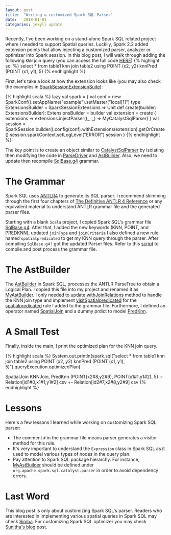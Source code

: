 ```yaml
---
layout: post
title:  "Writing a customized Spark SQL Parser"
date:   2018-01-01
categories: jekyll update
---
```


Recently, I've been working on a stand-alone Spark SQL related project where I needed to support Spatial queries. Luckily, Spark 2.2 added extension points that allow injecting a customized parser, analyzer or optimizer into Spark session. In this blog post, I will walk through adding the following `KNN` join query (you can access the full code [HERE][code])
{% highlight sql %}
select * from table1 knn join table2 using POINT (x2, y2) knnPred (POINT (x1, y1), 5)
{% endhighlight %}

First, let's take a look at how the extension looks like (you may also check the examples in [SparkSessionExtensionSuite][SparkSessionExtensionSuite]):

{% highlight scala %}
lazy val spark = {
  val conf = new SparkConf().setAppName("example").setMaster("local[1]")
  type ExtensionsBuilder = SparkSessionExtensions => Unit
  def create(builder: ExtensionsBuilder): ExtensionsBuilder = builder
  val extension = create { extensions =>
     extensions.injectParser((_, _) => MyCatalystSqlParser)
  }
  val session = SparkSession.builder().config(conf).withExtensions(extension).getOrCreate()
  session.sparkContext.setLogLevel("ERROR")
  session
}
{% endhighlight %}

The key point is to create an object similar to [CatalystSqlParser][CatalystSqlParser] by isolating then modifying the code in [ParseDriver][ParseDriver] and [AstBuilder][AstBuilder]. Also, we need to update then recompile [SqlBase.g4][SqlBase] grammar.

# The Grammar
Spark SQL uses [ANTLR4][ANTLR] to generate its SQL parser. I recommend skimming through the first four chapters of [The Definitive ANTLR 4 Reference][ANTLR-book] or any equivalent material to understand ANTLR grammar file and the generated parser files. 

Starting with a blank `Scala` project, I copied Spark SQL's grammar file [SqlBase.g4][SqlBase]. After that, I added the new keywords (KNN, POINT, and PREDKNN), updated `joinType` and `joinCriteria` I also defined a new rule named `spatialpredicated` to get my KNN query through the parser. After compiling `SqlBase.g4` I got the updated Parser files. Refer to this [script][script] to compile and post process the grammar file.

# The AstBuilder

The [AstBuilder][AstBuilder] in Spark SQL, processes the ANTLR ParseTree to obtain a Logical Plan. I copied this file into my project and renamed it as [MyAstBuilder][MyAstBuilder]. I only needed to update [withJoinRelations][withJoinRelations] method to handle the KNN join type and implement [visitSpatialpredicated][visitSpatialpredicated] for the [spatialpredicated][spatialpredicated] rule I added to the grammar file. Furthermore, I defined an operator named [SpatialJoin][SpatialJoin] and a dummy prdict to model [PredKnn][predknn].

# A Small Test
Finally, inside the main, I print the optimized plan for the KNN join query.

{% highlight scala %}
System.out.println(spark.sql("select * from table1 knn join table2 using POINT (x2, y2) knnPred (POINT (x1, y1), 5)").queryExecution.optimizedPlan)

SpatialJoin KNNJoin, PredKnn (POINT(x2#8,y2#9), POINT(x1#1,y1#2), 5)
:- Relation[id1#0,x1#1,y1#2] csv
+- Relation[id2#7,x2#8,y2#9] csv
{% endhighlight %}

# Lessons
Here's a few lessons I learned while working on customizing Spark SQL parser:

- The comment `#` in the grammar file means parser generates a visitor method for this rule.
- It's very important to understand the `Expression` class in Spark SQL as it used to model various types of nodes in the query plan.
- Pay attention to Spark SQL package hierarchy. For instance, [MyAstBuilder][MyAstBuilder] should be defined under `org.apache.spark.sql.catalyst.parser` in order to avoid dependency errors.

# Last Word
This blog post is only about customizing Spark SQL's parser. Readers who are interested in implementing various spatial queries in Spark SQL may check [Simba][Simba]. For customizing Spark SQL optimizer you may check [Sunitha's blog][optimizer] post.


[SparkSessionExtensionSuite]: https://github.com/apache/spark/blob/master/sql/core/src/test/scala/org/apache/spark/sql/SparkSessionExtensionSuite.scala
[CatalystSqlParser]: https://github.com/apache/spark/blob/3099c574c56cab86c3fcf759864f89151643f837/sql/catalyst/src/main/scala/org/apache/spark/sql/catalyst/parser/ParseDriver.scala#L130
[ParseDriver]: https://github.com/apache/spark/blob/3099c574c56cab86c3fcf759864f89151643f837/sql/catalyst/src/main/scala/org/apache/spark/sql/catalyst/parser/ParseDriver.scala
[AstBuilder]: https://github.com/apache/spark/blob/3099c574c56cab86c3fcf759864f89151643f837/sql/catalyst/src/main/scala/org/apache/spark/sql/catalyst/parser/AstBuilder.scala
[SqlBase]: https://github.com/apache/spark/blob/3099c574c56cab86c3fcf759864f89151643f837/sql/catalyst/src/main/antlr4/org/apache/spark/sql/catalyst/parser/SqlBase.g4
[ANTLR]: http://www.antlr.org/
[ANTLR-book]: https://pragprog.com/book/tpantlr2/the-definitive-antlr-4-reference
[code]: https://github.com/rtahboub/spark-sql-customized-parser
[MySqlBase]: https://github.com/rtahboub/spark-sql-customized-parser/blob/master/src/main/scala/org/apache/spark/sql/catalyst/parser/SqlBase.g4
[script]: https://github.com/rtahboub/spark-sql-customized-parser/blob/master/process_grammar.sh
[AstBuilder]: https://github.com/apache/spark/blob/master/sql/catalyst/src/main/scala/org/apache/spark/sql/catalyst/parser/AstBuilder.scala
[MyAstBuilder]: https://github.com/rtahboub/spark-sql-customized-parser/blob/master/src/main/scala/org/apache/spark/sql/catalyst/parser/MyAstBuilder.scala
[withJoinRelations]: https://github.com/rtahboub/spark-sql-customized-parser/blob/master/src/main/scala/org/apache/spark/sql/catalyst/parser/MyAstBuilder.scala#L610
[visitSpatialpredicated]: https://github.com/rtahboub/spark-sql-customized-parser/blob/master/src/main/scala/org/apache/spark/sql/catalyst/parser/MyAstBuilder.scala#L994
[spatialpredicated]: https://github.com/rtahboub/spark-sql-customized-parser/blob/master/src/main/scala/org/apache/spark/sql/catalyst/parser/SqlBase.g4#L534
[SpatialJoin]: https://github.com/rtahboub/spark-sql-customized-parser/blob/master/src/main/scala/org/apache/spark/sql/catalyst/plans/logical/basicLogicalOperators.scala#L14
[predknn]: https://github.com/rtahboub/spark-sql-customized-parser/blob/master/src/main/scala/org/apache/spark/sql/catalyst/expressions/preds.scala#L19
[Simba]: https://github.com/InitialDLab/Simba
[optimizer]: https://developer.ibm.com/code/2017/11/30/learn-extension-points-apache-spark-extend-spark-catalyst-optimizer/
